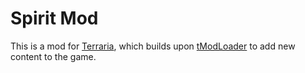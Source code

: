 # Spirit Mod
This is a mod for [Terraria](https://terraria.org/), which builds upon [tModLoader](https://github.com/blushiemagic/tModLoader) to add new content to the game.
